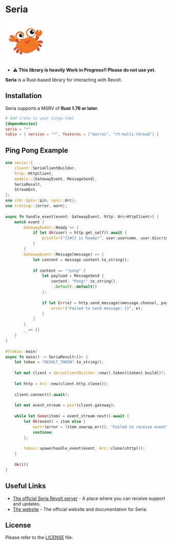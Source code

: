 # Seria

![seria logo](logo.png)

- **⚠️ This library is heavily Work in Progress!! Please do not use yet.**

**Seria** is a Rust-based library for interacting with Revolt.

## Installation

Seria supports a MSRV of **Rust 1.76 or later**.

```toml
# Add crate to your Cargo.toml
[dependencies]
seria = "*"
tokio = { version = "*", features = ["macros", "rt-multi-thread"] }
```

## Ping Pong Example

```rs
use seria::{
    client::SeriaClientBuilder,
    http::HttpClient,
    models::{GatewayEvent, MessageSend},
    SeriaResult,
    StreamExt,
};
use std::{pin::pin, sync::Arc};
use tracing::{error, warn};

async fn handle_event(event: GatewayEvent, http: Arc<HttpClient>) {
    match event {
        GatewayEvent::Ready => {
            if let Ok(user) = http.get_self().await {
                println!("{}#{} is Ready!", user.username, user.discriminator);
            }
        }
        GatewayEvent::Message(message) => {
            let content = message.content.to_string();

            if content == "!ping" {
                let payload = MessageSend {
                    content: "Pong!".to_string(),
                    ..Default::default()
                };

                if let Err(e) = http.send_message(&message.channel, payload).await {
                    error!("Failed to send message: {}", e);
                }
            }
        }
        _ => {}
    }
}

#[tokio::main]
async fn main() -> SeriaResult<()> {
    let token = "REVOLT_TOKEN".to_string();

    let mut client = SeriaClientBuilder::new().token(&token).build()?;

    let http = Arc::new(client.http.clone());

    client.connect().await?;

    let mut event_stream = pin!(client.gateway);

    while let Some(item) = event_stream.next().await {
        let Ok(event) = item else {
            warn!(error = ?item.unwrap_err(), "Failed to receive event");
            continue;
        };

        tokio::spawn(handle_event(event, Arc::clone(&http)));
    }

    Ok(())
}
```

## Useful Links

- [The official Seria Revolt server](https://rvlt.gg/g65YG8CA) - A place where you can receive support and updates.
- [The website](https://seria.2rkf.me) - The official website and documentation for Seria.

## License

Please refer to the [LICENSE](https://github.com/reinacchi/seria/blob/master/LICENSE) file.
